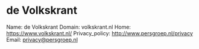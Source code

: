 
# de Volkskrant

Name: de Volkskrant
Domain: volkskrant.nl
Home: https://www.volkskrant.nl/
Privacy_policy: http://www.persgroep.nl/privacy
Email: privacy@persgroep.nl

